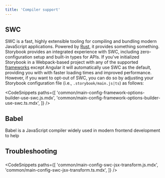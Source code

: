 ```yaml
---
title: 'Compiler support'
---
```


## SWC

<!-- adjust wording for upgrading -->

SWC is a fast, highly extensible tooling for compiling and bundling modern JavaScript applications. Powered by [Rust](), it provides something something. Storybook provides an integrated experience with SWC, including zero-configuration setup and built-in types for APIs. If you've initialized Storybook in a Webpack-based project with any of the supported [frameworks](./frameworks.md) except Angular it will automatically use SWC as the default, providing you with with faster loading times and improved performance. However, if you want to opt-out of SWC, you can do so by adjusting your Storybook configuration file (i.e., `.storybook/main.js|ts`) as follows:

<!-- prettier-ignore-start -->

<CodeSnippets
  paths={[
    'common/main-config-framework-options-builder-use-swc.js.mdx',
    'common/main-config-framework-options-builder-use-swc.ts.mdx',
  ]}
/>

<!-- prettier-ignore-end -->

## Babel

Babel is a JavaScript compiler widely used in modern frontend development to help

###

## Troubleshooting

<IfRenderer renderer='react'>

###

<!-- prettier-ignore-start -->

<CodeSnippets
  paths={[
    'common/main-config-swc-jsx-transform.js.mdx',
    'common/main-config-swc-jsx-transform.ts.mdx',
  ]}
/>

<!-- prettier-ignore-end -->

</IfRenderer>
